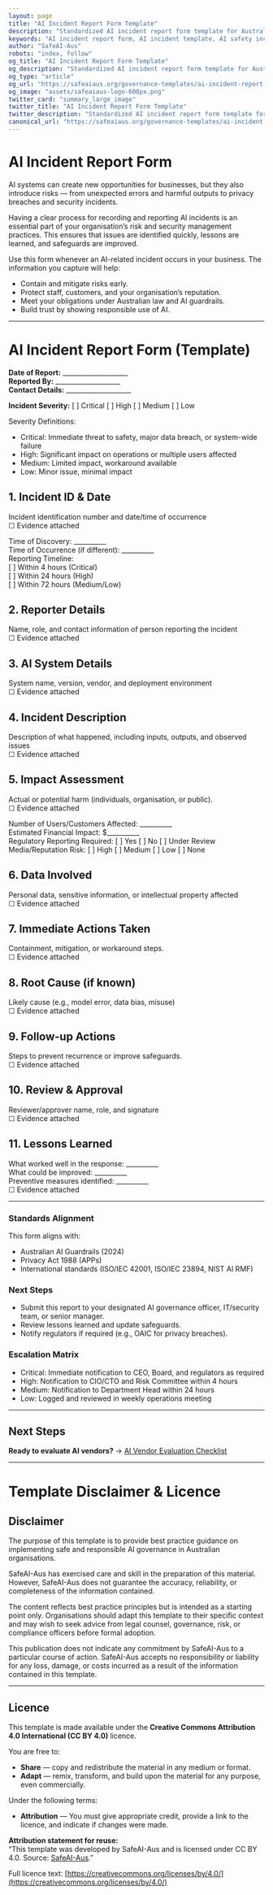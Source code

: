 ```yaml
---
layout: page
title: "AI Incident Report Form Template"
description: "Standardized AI incident report form template for Australian businesses. Helps document, track, and respond to AI-related incidents while maintaining compliance with safety standards."
keywords: "AI incident report form, AI incident template, AI safety incident, AI risk reporting, AI incident documentation, Australian AI safety, AI incident management"
author: "SafeAI-Aus"
robots: "index, follow"
og_title: "AI Incident Report Form Template"
og_description: "Standardized AI incident report form template for Australian businesses"
og_type: "article"
og_url: "https://safeaiaus.org/governance-templates/ai-incident-report-form/"
og_image: "assets/safeaiaus-logo-600px.png"
twitter_card: "summary_large_image"
twitter_title: "AI Incident Report Form Template"
twitter_description: "Standardized AI incident report form template for Australian businesses"
canonical_url: "https://safeaiaus.org/governance-templates/ai-incident-report-form/"
---
```


# AI Incident Report Form 

AI systems can create new opportunities for businesses, but they also introduce risks — from unexpected errors and harmful outputs to privacy breaches and security incidents.  

Having a clear process for recording and reporting AI incidents is an essential part of your organisation’s risk and security management practices. This ensures that issues are identified quickly, lessons are learned, and safeguards are improved.  

Use this form whenever an AI-related incident occurs in your business. The information you capture will help:  

- Contain and mitigate risks early.  
- Protect staff, customers, and your organisation’s reputation.  
- Meet your obligations under Australian law and AI guardrails.  
- Build trust by showing responsible use of AI.  

---

# AI Incident Report Form (Template)

**Date of Report:** ____________________  
**Reported By:** ____________________  
**Contact Details:** ____________________  

**Incident Severity:** [ ] Critical  [ ] High  [ ] Medium  [ ] Low  

Severity Definitions: 
 
- Critical: Immediate threat to safety, major data breach, or system-wide failure  
- High: Significant impact on operations or multiple users affected  
- Medium: Limited impact, workaround available  
- Low: Minor issue, minimal impact  

## 1. Incident ID & Date
Incident identification number and date/time of occurrence  
☐ Evidence attached

Time of Discovery: __________  
Time of Occurrence (if different): __________  
Reporting Timeline:  
[ ] Within 4 hours (Critical)  
[ ] Within 24 hours (High)  
[ ] Within 72 hours (Medium/Low)  

## 2. Reporter Details
Name, role, and contact information of person reporting the incident  
☐ Evidence attached

## 3. AI System Details
System name, version, vendor, and deployment environment  
☐ Evidence attached

## 4. Incident Description
Description of what happened, including inputs, outputs, and observed issues  
☐ Evidence attached

## 5. Impact Assessment
Actual or potential harm (individuals, organisation, or public).  
☐ Evidence attached

Number of Users/Customers Affected: __________  
Estimated Financial Impact: $__________  
Regulatory Reporting Required: [ ] Yes  [ ] No  [ ] Under Review  
Media/Reputation Risk: [ ] High  [ ] Medium  [ ] Low  [ ] None  

## 6. Data Involved
Personal data, sensitive information, or intellectual property affected  
☐ Evidence attached

## 7. Immediate Actions Taken
Containment, mitigation, or workaround steps.  
☐ Evidence attached

## 8. Root Cause (if known)
Likely cause (e.g., model error, data bias, misuse)  
☐ Evidence attached

## 9. Follow-up Actions
Steps to prevent recurrence or improve safeguards.  
☐ Evidence attached

## 10. Review & Approval
Reviewer/approver name, role, and signature  
☐ Evidence attached

## 11. Lessons Learned
What worked well in the response: __________  
What could be improved: __________  
Preventive measures identified: __________  
☐ Evidence attached

---

### Standards Alignment
This form aligns with:

- Australian AI Guardrails (2024)  
- Privacy Act 1988 (APPs)  
- International standards (ISO/IEC 42001, ISO/IEC 23894, NIST AI RMF)

### Next Steps
- Submit this report to your designated AI governance officer, IT/security team, or senior manager.  
- Review lessons learned and update safeguards.  
- Notify regulators if required (e.g., OAIC for privacy breaches).

### Escalation Matrix
- Critical: Immediate notification to CEO, Board, and regulators as required  
- High: Notification to CIO/CTO and Risk Committee within 4 hours  
- Medium: Notification to Department Head within 24 hours  
- Low: Logged and reviewed in weekly operations meeting  

---

## Next Steps
**Ready to evaluate AI vendors?** → [AI Vendor Evaluation Checklist](ai-vendor-evaluation-checklist.md)

---

# Template Disclaimer & Licence

## Disclaimer
The purpose of this template is to provide best practice guidance on implementing safe and responsible AI governance in Australian organisations.   

SafeAI-Aus has exercised care and skill in the preparation of this material. However, SafeAI-Aus does not guarantee the accuracy, reliability, or completeness of the information contained. 

The content reflects best practice principles but is intended as a starting point only.  Organisations should adapt this template to their specific context and may wish to seek advice from legal counsel, governance, risk, or compliance officers before formal adoption.  

This publication does not indicate any commitment by SafeAI-Aus to a particular course of action. SafeAI-Aus accepts no responsibility or liability for any loss, damage, or costs incurred as a result of the information contained in this template.  

---

## Licence
This template is made available under the **Creative Commons Attribution 4.0 International (CC BY 4.0)** licence.  

You are free to: 

- **Share** — copy and redistribute the material in any medium or format.  
- **Adapt** — remix, transform, and build upon the material for any purpose, even commercially.  

Under the following terms:  

- **Attribution** — You must give appropriate credit, provide a link to the licence, and indicate if changes were made.  

**Attribution statement for reuse:**  
“This template was developed by SafeAI-Aus and is licensed under CC BY 4.0. Source: [SafeAI-Aus](https://safeaiaus.org/).”  

Full licence text: [https://creativecommons.org/licenses/by/4.0/](https://creativecommons.org/licenses/by/4.0/)  
